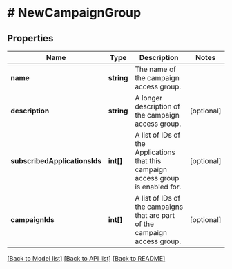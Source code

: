 # # NewCampaignGroup

## Properties

Name | Type | Description | Notes
------------ | ------------- | ------------- | -------------
**name** | **string** | The name of the campaign access group. | 
**description** | **string** | A longer description of the campaign access group. | [optional] 
**subscribedApplicationsIds** | **int[]** | A list of IDs of the Applications that this campaign access group is enabled for. | [optional] 
**campaignIds** | **int[]** | A list of IDs of the campaigns that are part of the campaign access group. | [optional] 

[[Back to Model list]](../../README.md#documentation-for-models) [[Back to API list]](../../README.md#documentation-for-api-endpoints) [[Back to README]](../../README.md)


